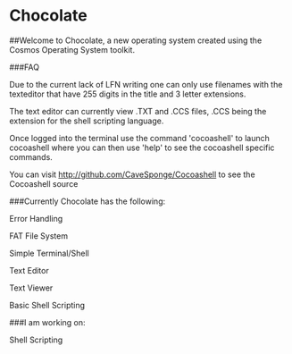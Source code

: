 # Chocolate

##Welcome to Chocolate, a new operating system created using the Cosmos Operating System toolkit.

###FAQ

Due to the current lack of LFN writing one can only use filenames with the texteditor
that have 255 digits in the title and 3 letter extensions. 

The text editor can currently view .TXT and .CCS files, .CCS being the extension for the shell scripting language.

Once logged into the terminal use the command 'cocoashell' to launch cocoashell
where you can then use 'help' to see the cocoashell specific commands.

You can visit http://github.com/CaveSponge/Cocoashell to see the Cocoashell source

###Currently Chocolate has the following:

Error Handling

FAT File System

Simple Terminal/Shell

Text Editor

Text Viewer

Basic Shell Scripting


###I am working on:

Shell Scripting